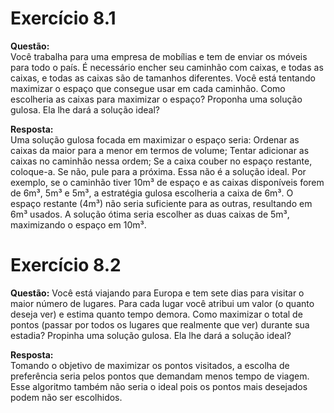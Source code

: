 # Exercício 8.1  
  
**Questão:**  
Você trabalha para uma empresa de mobílias e tem de enviar os móveis para todo o país. É necessário encher seu caminhão com caixas, e todas as caixas, e todas as caixas são de tamanhos diferentes. Você está tentando maximizar o espaço que consegue usar em cada caminhão. Como escolheria as caixas para maximizar o espaço? Proponha uma solução gulosa. Ela lhe dará a solução ideal?  
  
**Resposta:**  
Uma solução gulosa focada em maximizar o espaço seria: Ordenar as caixas da maior para a menor em termos de volume; Tentar adicionar as caixas no caminhão nessa ordem; Se a caixa couber no espaço restante, coloque-a. Se não, pule para a próxima. Essa não é a solução ideal. Por exemplo, se o caminhão tiver 10m³ de espaço e as caixas disponíveis forem de 6m³, 5m³ e 5m³, a estratégia gulosa escolheria a caixa de 6m³. O espaço restante (4m³) não seria suficiente para as outras, resultando em 6m³ usados. A solução ótima seria escolher as duas caixas de 5m³, maximizando o espaço em 10m³.
  
# Exercício 8.2  
  
**Questão:**
Você está viajando para Europa e tem sete dias para visitar o maior número de lugares. Para cada lugar você atribui um valor (o quanto deseja ver) e estima quanto tempo demora. Como maximizar o total de pontos (passar por todos os lugares que realmente que ver) durante sua estadia? Propinha uma solução gulosa. Ela lhe dará a solução ideal?
  
**Resposta:**  
Tomando o objetivo de maximizar os pontos visitados, a escolha de preferência seria pelos pontos que demandam menos tempo de viagem. Esse algoritmo também não seria o ideal pois os pontos mais desejados podem não ser escolhidos.